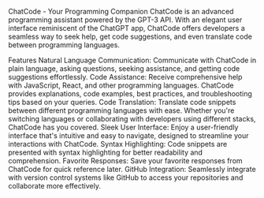 ChatCode - Your Programming Companion
ChatCode is an advanced programming assistant powered by the GPT-3 API. With an elegant user interface reminiscent of the ChatGPT app, ChatCode offers developers a seamless way to seek help, get code suggestions, and even translate code between programming languages.

Features
Natural Language Communication: Communicate with ChatCode in plain language, asking questions, seeking assistance, and getting code suggestions effortlessly.
Code Assistance: Receive comprehensive help with JavaScript, React, and other programming languages. ChatCode provides explanations, code examples, best practices, and troubleshooting tips based on your queries.
Code Translation: Translate code snippets between different programming languages with ease. Whether you're switching languages or collaborating with developers using different stacks, ChatCode has you covered.
Sleek User Interface: Enjoy a user-friendly interface that's intuitive and easy to navigate, designed to streamline your interactions with ChatCode.
Syntax Highlighting: Code snippets are presented with syntax highlighting for better readability and comprehension.
Favorite Responses: Save your favorite responses from ChatCode for quick reference later.
GitHub Integration: Seamlessly integrate with version control systems like GitHub to access your repositories and collaborate more effectively.